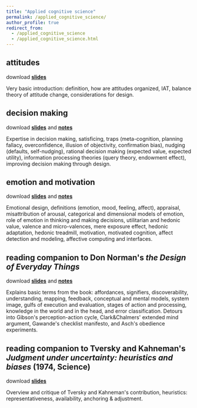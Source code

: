 ```yaml
---
title: "Applied cognitive science"
permalink: /applied_cognitive_science/
author_profile: true
redirect_from:
  - /applied_cognitive_science
  - /applied_cognitive_science.html
---
```

## attitudes ##
download **[slides](https://akaszowska.github.io/files/Attitudes.pdf)**

Very basic introduction: definition, how are attitudes organized, IAT, balance theory of attitude change, considerations for design.

## decision making ##
download **[slides](https://akaszowska.github.io/files/DecisionMaking.pdf)** and **[notes](https://akaszowska.github.io/files/DecisionMaking_notes.pdf)**

Expertise in decision making, satisficing, traps (meta-cognition, planning fallacy, overconfidence, illusion of objectivity, confirmation bias), nudging (defaults, self-nudging), rational decision making (expected value, expected utility), information processing theories (query theory, endowment effect), improving decision making through design.

## emotion and motivation ##
download **[slides](https://akaszowska.github.io/files/EmotionMotivation.pdf)** and **[notes](https://akaszowska.github.io/files/EmotionMotivation_notes.pdf)**

Emotional design, definitions (emotion, mood, feeling, affect), appraisal, misattribution of arousal, categorical and dimensional models of emotion, role of emotion in thinking and making decisions, utilitarian and hedonic value, valence and micro-valences, mere exposure effect, hedonic adaptation, hedonic treadmill, motivation, motivated cognition, affect detection and modeling, affective computing and interfaces. 


## reading companion to Don Norman's _the Design of Everyday Things_
download **[slides](https://akaszowska.github.io/files/DesignOfEverydayThings_companion.pdf)** and **[notes](https://akaszowska.github.io/files/DesignOfEverydayThings_companion_notes.pdf)**

Explains basic terms from the book: affordances, signifiers, discoverability, understanding, mapping, feedback, conceptual and mental models, system image, gulfs of execution and evaluation, stages of action and processing, knowledge in the world and in the head, and error classification. Detours into Gibson's perception-action cycle, Clark&Chalmers' extended mind argument, Gawande's checklist manifesto, and Asch's obedience experiments. 


## reading companion to Tversky and Kahneman's _Judgment under uncertainty: heuristics and biases_ (1974, Science)
download **[slides](https://akaszowska.github.io/files/TverskyKahneman.pdf)**

Overview and critique of Tversky and Kahneman's contribution, heuristics: representativeness, availability, anchoring & adjustment. 

